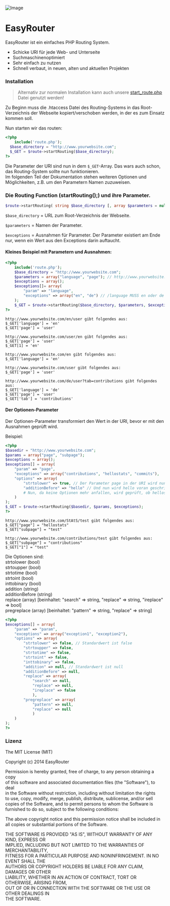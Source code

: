![Image](http://i.imgur.com/EIIWanz.png)

# EasyRouter

EasyRouter ist ein einfaches PHP Routing System.

- Schicke URI für jede Web- und Unterseite
- Suchmaschinenoptimiert
- Sehr einfach zu nutzen
- Schnell verbaut, in neuen, alten und aktuellen Projekten

### Installation

> Alternativ zur normalen Installation kann auch unsere [start_route.php](https://gist.github.com/Teddy95/8387632) Datei genutzt werden!

Zu Beginn muss die .htaccess Datei des Routing-Systems in das Root-Verzeichnis der Webseite kopiert/verschoben werden, in der es zum Einsatz kommen soll.

Nun starten wir das routen:

```php
<?php
	include('route.php');
  $base_directory = "http://www.yourwebsite.com";
  $_GET = $route->startRouting($base_directory);
?>
```

Die Parameter der URI sind nun in dem ```$_GET```-Array. Das wars auch schon, das Routing-System sollte nun funktionieren.  
Im folgenden Teil der Dokumentation stehen weiteren Optionen und Möglichkeiten, z.B. um den Parametern Namen zuzuweisen.

### Die Routing Function (startRouting();) und ihre Parameter.

```php
$route->startRouting( string $base_directory [, array $parameters = null [, array $exceptions = null ]] )
```

```$base_directory``` = URL zum Root-Verzeichnis der Webseite.

```$parameters``` = Namen der Parameter.

```$exceptions``` = Ausnahmen für Parameter. Der Parameter existiert am Ende nur, wenn ein Wert aus den Exceptions darin auftaucht.

#### Kleines Beispiel mit Parametern und Ausnahmen:

```php
<?php
	include('route.php');
    $base_directory = "http://www.yourwebsite.com";
    $parameters = array("language", "page"); // http://www.yourwebsite.com/language/page
    $exceptions = array();
    $exceptions[]= array(
    	"param" => "language",
        "exceptions" => array("en", "de") // /language MUSS en oder de sein, damit es in den Output-Parameter geladen wird!
    );
    $_GET = $route->startRouting($base_directory, $parameters, $exceptions);
?>
```

```
http://www.yourwebsite.com/en/user gibt folgendes aus:
$_GET['language'] = 'en'
$_GET['page'] = 'user'

http://www.yourwebsite.com/user/en gibt folgendes aus:
$_GET['page'] = 'user'
$_GET[1] = 'en'

http://www.yourwebsite.com/en gibt folgendes aus:
$_GET['language'] = 'en'

http://www.yourwebsite.com/user gibt folgendes aus:
$_GET['page'] = 'user'

http://www.yourwebsite.com/de/user?tab=contributions gibt folgendes aus:
$_GET['language'] = 'de'
$_GET['page'] = 'user'
$_GET['tab'] = 'contributions'
```

#### Der Optionen-Parameter

Der Optionen-Parameter transformiert den Wert in der URI, bevor er mit den Ausnahmen geprüft wird.

Beispiel:

```php
<?php
$basedir = "http://www.yourwebsite.com";
$params = array("page", "subpage");
$exceptions = array();
$exceptions[] = array(
	"param" => "page",
	"exceptions" => array("contributions", "hellostats", "commits"),
	"options" => array(
		"strtolower" => true, // Der Parameter page in der URI wird nun in Kleinbuchstaben umgewandelt -> z.B. StAtS wird nun zu stats
		"additionBefore" => "hello" // Und nun wird hello voran geschrieben -> stats wird nun zu hellostats
		# Nun, da keine Optionen mehr anfallen, wird geprüft, ob hellostats in den Exceptions steht
	)
);
$_GET = $route->startRouting($basedir, $params, $exceptions);
?>
```

```
http://www.yourwebsite.com/StAtS/test gibt folgendes aus:
$_GET["page"] = "hellostats"
$_GET["subpage"] = "test"

http://www.yourwebsite.com/contributions/test gibt folgendes aus:
$_GET["subpage"] = "contributions"
$_GET["1"] = "test"
```

Die Optionen sind:  
strtolower (bool)  
strtoupper (bool)  
strtotime (bool)  
strtoint (bool)  
inttobinary (bool)  
addition (string)  
additionBefore (string)  
replace (array) [beinhaltet: "search" => string, "replace" => string, "ireplace" => bool]  
pregreplace (array) [beinhaltet: "pattern" => string, "replace" => string]  

```php
<?php
$exceptions[] = array(
	"param" => "param",
	"exceptions" => array("exception1", "exception2"),
	"options" => array(
		"strtolower" => false, // Standardwert ist false
		"strtoupper" => false,
		"strtotime" => false,
		"strtoint" => false,
		"inttobinary" => false,
		"addition" => null, // Standardwert ist null
		"additionBefore" => null,
		"replace" => array(
			"search" => null,
			"replace" => null,
			"ireplace" => false
			),
		"pregreplace" => array(
			"pattern" => null,
			"replace" => null
			)
	)
);
?>
```

### Lizenz

The MIT License (MIT)

Copyright (c) 2014 EasyRouter

Permission is hereby granted, free of charge, to any person obtaining a copy  
of this software and associated documentation files (the "Software"), to deal  
in the Software without restriction, including without limitation the rights  
to use, copy, modify, merge, publish, distribute, sublicense, and/or sell  
copies of the Software, and to permit persons to whom the Software is  
furnished to do so, subject to the following conditions:

The above copyright notice and this permission notice shall be included in  
all copies or substantial portions of the Software.

THE SOFTWARE IS PROVIDED "AS IS", WITHOUT WARRANTY OF ANY KIND, EXPRESS OR  
IMPLIED, INCLUDING BUT NOT LIMITED TO THE WARRANTIES OF MERCHANTABILITY,  
FITNESS FOR A PARTICULAR PURPOSE AND NONINFRINGEMENT. IN NO EVENT SHALL THE  
AUTHORS OR COPYRIGHT HOLDERS BE LIABLE FOR ANY CLAIM, DAMAGES OR OTHER  
LIABILITY, WHETHER IN AN ACTION OF CONTRACT, TORT OR OTHERWISE, ARISING FROM,  
OUT OF OR IN CONNECTION WITH THE SOFTWARE OR THE USE OR OTHER DEALINGS IN  
THE SOFTWARE. 
